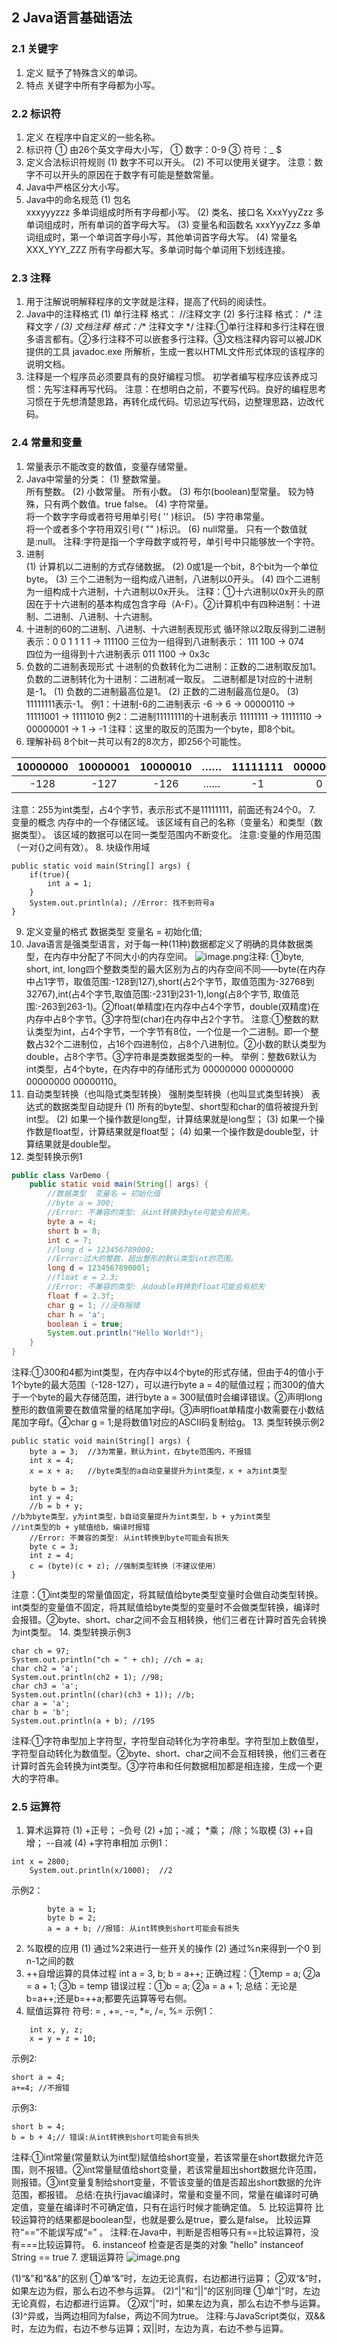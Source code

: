 ## 2 Java语言基础语法
### 2.1 关键字
1. 定义
赋予了特殊含义的单词。
2. 特点
关键字中所有字母都为小写。
### 2.2 标识符
1. 定义
在程序中自定义的一些名称。
2. 标识符
① 由26个英文字母大小写，
① 数字：0-9 
③ 符号：_ $
3. 定义合法标识符规则
(1) 数字不可以开头。
(2) 不可以使用关键字。
注意：数字不可以开头的原因在于数字有可能是整数常量。
4. Java中严格区分大小写。
5. Java中的命名规范
(1)	包名  
xxxyyyzzz
多单词组成时所有字母都小写。
(2)	类名、接口名
XxxYyyZzz
多单词组成时，所有单词的首字母大写。
(3)	变量名和函数名
xxxYyyZzz
多单词组成时，第一个单词首字母小写，其他单词首字母大写。
(4)	常量名
XXX_YYY_ZZZ
所有字母都大写。多单词时每个单词用下划线连接。
### 2.3 注释
1. 用于注解说明解释程序的文字就是注释，提高了代码的阅读性。
2. Java中的注释格式
(1) 单行注释
格式： //注释文字
(2) 多行注释
格式： /*  注释文字  */
(3) 文档注释
格式：/** 注释文字 */
注释:①单行注释和多行注释在很多语言都有。②多行注释不可以嵌套多行注释。③文档注释内容可以被JDK提供的工具 javadoc.exe 所解析，生成一套以HTML文件形式体现的该程序的说明文档。
3. 注释是一个程序员必须要具有的良好编程习惯。
初学者编写程序应该养成习惯：先写注释再写代码。
注意：在想明白之前，不要写代码。良好的编程思考习惯在于先想清楚思路，再转化成代码。切忌边写代码，边整理思路，边改代码。
### 2.4 常量和变量 
1. 常量表示不能改变的数值，变量存储常量。
2. Java中常量的分类：
(1) 整数常量。	
所有整数。
(2) 小数常量。
所有小数。
(3) 布尔(boolean)型常量。	
较为特殊，只有两个数值。true false。
(4) 字符常量。	
将一个数字字母或者符号用单引号( '' )标识。
(5) 字符串常量。	
将一个或者多个字符用双引号( "" )标识。
(6) null常量。	
只有一个数值就是:null。
注释:字符是指一个字母数字或符号，单引号中只能够放一个字符。
3. 进制  
(1)	计算机以二进制的方式存储数据。
(2)	0或1是一个bit，8个bit为一个单位byte。
(3)	三个二进制为一组构成八进制，八进制以0开头。
(4)	四个二进制为一组构成十六进制，十六进制以0x开头。
注释：①十六进制以0x开头的原因在于十六进制的基本构成包含字母（A-F）。②计算机中有四种进制：十进制、二进制、八进制、十六进制。
4. 十进制的60的二进制、八进制、十六进制表现形式
循环除以2取反得到二进制表示：0 0 1 1 1 1 →  111100
三位为一组得到八进制表示：  111 100  → 074 	
四位为一组得到十六进制表示  011 1100 → 0x3c
5. 负数的二进制表现形式
十进制的负数转化为二进制：正数的二进制取反加1。
负数的二进制转化为十进制：二进制减一取反。
二进制都是1对应的十进制是-1。
(1)	负数的二进制最高位是1。
(2)	正数的二进制最高位是0。
(3)	11111111表示-1。
例1：十进制-6的二进制表示
-6 → 6 → 00000110 → 11111001 → 11111010
例2：二进制11111111的十进制表示
11111111 → 11111110 → 00000001 → 1 → -1
注释：这里的取反的范围为一个byte，即8个bit。
6. 理解补码
8个bit一共可以有2的8次方，即256个可能性。

| 10000000 | 10000001 | 10000010 | …… | 11111111 | 00000000 | 00000001 | …… | 11111111 |
|:----:|:-----:|:------:|:------:|:-------:|:------:|:-------:|:--------:|:-------:|
| -128 | -127 | -126 | …… | -1 | 0 | 1 | …… | 127 |
注意：255为int类型，占4个字节，表示形式不是11111111，前面还有24个0。
7. 变量的概念
内存中的一个存储区域。
该区域有自己的名称（变量名）和类型（数据类型）。
该区域的数据可以在同一类型范围内不断变化。
注意:变量的作用范围（一对{}之间有效）。
8. 块级作用域
```
public static void main(String[] args) {
    if(true){
        int a = 1;
    }
    System.out.println(a); //Error: 找不到符号a
}
```
9. 定义变量的格式
数据类型 变量名 = 初始化值;
10. Java语言是强类型语言，对于每一种(11种)数据都定义了明确的具体数据类型，在内存中分配了不同大小的内存空间。
![image.png](https://upload-images.jianshu.io/upload_images/4989175-8690542e8c11e4e1.png?imageMogr2/auto-orient/strip%7CimageView2/2/w/1240)注释: ①byte, short, int, long四个整数类型的最大区别为占的内存空间不同——byte(在内存中占1字节，取值范围:-128到127),short(占2个字节，取值范围为-32768到32767),int(占4个字节,取值范围:-231到231-1),long(占8个字节, 取值范围:-263到263-1)。②float(单精度)在内存中占4个字节，double(双精度)在内存中占8个字节。③字符型(char)在内存中占2个字节。
注意:①整数的默认类型为int，占4个字节，一个字节有8位，一个位是一个二进制。即一个整数占32个二进制位，占16个四进制位，占8个八进制位。②小数的默认类型为double，占8个字节。③字符串是类数据类型的一种。
举例：整数6默认为int类型，占4个byte，在内存中的存储形式为 00000000 00000000 00000000 00000110。
11. 自动类型转换（也叫隐式类型转换）
强制类型转换（也叫显式类型转换） 
表达式的数据类型自动提升
(1) 所有的byte型、short型和char的值将被提升到int型。
(2) 如果一个操作数是long型，计算结果就是long型；
(3) 如果一个操作数是float型，计算结果就是float型；
(4) 如果一个操作数是double型，计算结果就是double型。
12. 类型转换示例1
```java
public class VarDemo {
    public static void main(String[] args) {
        //数据类型  变量名 = 初始化值
        //byte a = 300; 
        //Error: 不兼容的类型: 从int转换到byte可能会有损失。
        byte a = 4;
        short b = 8;
        int c = 7;
        //long d = 123456789000; 	
        //Error:过大的整数，超出整形的默认类型int的范围。
        long d = 123456789000l;
        //float e = 2.3; 
        //Error: 不兼容的类型: 从double转换到float可能会有损失
        float f = 2.3f; 
        char g = 1; //没有报错
        char h = 'a';
        boolean i = true;
        System.out.println("Hello World!");
    }
}
```
注释:①300和4都为int类型，在内存中以4个byte的形式存储，但由于4的值小于1个byte的最大范围（-128-127），可以进行byte a = 4的赋值过程；而300的值大于一个byte的最大存储范围，进行byte a = 300赋值时会编译错误。②声明long整形的数值需要在数值常量的结尾加字母l。③声明float单精度小数需要在小数结尾加字母f。④char g = 1;是将数值1对应的ASCII码复制给g。
13. 类型转换示例2
```
public static void main(String[] args) {
    byte a = 3;  //3为常量，默认为int，在byte范围内，不报错
    int x = 4;
    x = x + a;   //byte类型的a自动变量提升为int类型，x + a为int类型

    byte b = 3; 
    int y = 4;
    //b = b + y; 
//b为byte类型，y为int类型，b自动变量提升为int类型，b + y为int类型
//int类型的b + y赋值给b，编译时报错
    //Error: 不兼容的类型: 从int转换到byte可能会有损失
    byte c = 3;
    int z = 4;
    c = (byte)(c + z); //强制类型转换（不建议使用）
}
```
注意：①int类型的常量值固定，将其赋值给byte类型变量时会做自动类型转换。int类型的变量值不固定，将其赋值给byte类型的变量时不会做类型转换，编译时会报错。②byte、short、char之间不会互相转换，他们三者在计算时首先会转换为int类型。
14. 类型转换示例3
```
char ch = 97;
System.out.println("ch = " + ch); //ch = a;
char ch2 = 'a';
System.out.println(ch2 + 1); //98;
char ch3 = 'a';
System.out.println((char)(ch3 + 1)); //b;
char a = 'a';
char b = 'b';
System.out.println(a + b); //195
```
注释:①字符串型加上字符型，字符型自动转化为字符串型。字符型加上数值型，字符型自动转化为数值型。②byte、short、char之间不会互相转换，他们三者在计算时首先会转换为int类型。③字符串和任何数据相加都是相连接，生成一个更大的字符串。
### 2.5 运算符
1. 算术运算符
(1)	+正号； –负号
(2)	+加；-减； *乘； /除；%取模
(3)	++自增； --自减
(4)	+字符串相加
示例1：
```
int x = 2800;
    System.out.println(x/1000);  //2
```
示例2：
```
    	byte a = 1;
   	 	byte b = 2;   
    	a = a + b; //报错: 从int转换到short可能会有损失
```
2. %取模的应用
(1)	通过%2来进行一些开关的操作
(2)	通过%n来得到一个0 到 n-1之间的数 
3. ++自增运算的具体过程
int a = 3, b;	b = a++;
正确过程：①temp = a; ②a = a + 1; ③b = temp
错误过程：①b = a; ②a = a + 1;
总结：无论是b=a++;还是b=++a;都要先运算等号右侧。 
4. 赋值运算符
符号: = , +=, -=, *=, /=, %=
示例1：
```
	int x, y, z;
	x = y = z = 10;
```
示例2:
```
short a = 4;
a+=4; //不报错
```
示例3:
```
short b = 4;
b = b + 4;// 错误:从int转换到short可能会有损失
```
注释:①int常量(常量默认为int型)赋值给short变量，若该常量在short数据允许范围，则不报错。②int常量赋值给short变量，若该常量超出short数据允许范围，则报错。③int变量复制给short变量，不管该变量的值是否超出short数据的允许范围，都报错。
总结:在执行javac编译时，常量和变量不同，常量在编译时可确定值，变量在编译时不可确定值，只有在运行时候才能确定值。
5. 比较运算符
比较运算符的结果都是boolean型，也就是要么是true，要么是false。
比较运算符“==”不能误写成“=” 。
注释:在Java中，判断是否相等只有==比较运算符，没有===比较运算符。
6. instanceof 检查是否是类的对象 
"hello" instanceof String == true
7. 逻辑运算符
![image.png](https://upload-images.jianshu.io/upload_images/4989175-74a097573a76f414.png?imageMogr2/auto-orient/strip%7CimageView2/2/w/1240)

(1)“&”和“&&”的区别
 ①单“&”时，左边无论真假，右边都进行运算；
 ②双“&”时，如果左边为假，那么右边不参与运算。
	(2)“|”和“||”的区别同理
	 ①单“|”时，左边无论真假，右边都进行运算。
 ②双“|”时，如果左边为真，那么右边不参与运算。
(3)^异或，当两边相同为false，两边不同为true。
注释:与JavaScript类似，双&&时，左边为假，右边不参与运算；双||时，左边为真，右边不参与运算。
